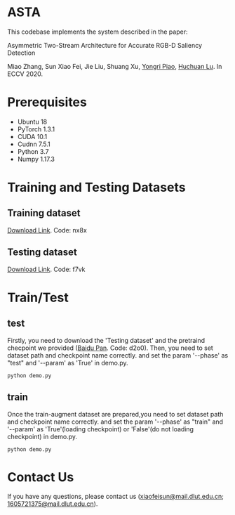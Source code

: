 # ASTA
This codebase implements the system described in the paper:

Asymmetric Two-Stream Architecture for Accurate RGB-D Saliency Detection

Miao Zhang, Sun Xiao Fei, Jie Liu, Shuang Xu, [Yongri Piao](http://ice.dlut.edu.cn/yrpiao/), [Huchuan Lu](http://ice.dlut.edu.cn/lu/publications.html).
In ECCV 2020.

# Prerequisites
+ Ubuntu 18
+ PyTorch 1.3.1
+ CUDA 10.1
+ Cudnn 7.5.1
+ Python 3.7
+ Numpy 1.17.3

# Training and Testing Datasets

## Training dataset
[Download Link](https://pan.baidu.com/s/1rduZEEo3HRq5HqQeXxuX-A ). Code: nx8x

## Testing dataset
[Download Link](). Code: f7vk

# Train/Test
## test
Firstly, you need to download the 'Testing dataset' and the pretraind checpoint we provided ([Baidu Pan](https://pan.baidu.com/s/1xPH1AzInc1JAMq4Vq7UxGg). Code: d2o0). Then, you need to set dataset path and checkpoint name correctly. and set the param '--phase' as "test" and '--param' as 'True' in demo.py. 
```shell
python demo.py
```
## train
Once the train-augment dataset are prepared,you need to set dataset path and checkpoint name correctly. and set the param '--phase' as "train" and '--param' as 'True'(loading checkpoint) or 'False'(do not loading checkpoint) in demo.py. 

```shell
python demo.py
```

# Contact Us
If you have any questions, please contact us (xiaofeisun@mail.dlut.edu.cn; 1605721375@mail.dlut.edu.cn).


